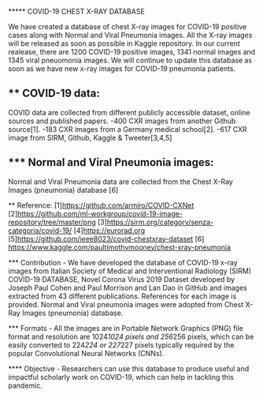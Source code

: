 ***** COVID-19 CHEST X-RAY DATABASE


We have created a database of chest X-ray images for COVID-19 positive cases along with Normal and Viral Pneumonia images. All the X-ray images will be released as soon as possible in Kaggle repository. In our current realease, there are 1200 COVID-19 positive images, 1341 normal images and 1345 viral pneuomonia images. We will continue to update this database as soon as we have new x-ray images for COVID-19 pneumonia patients.  


** COVID-19 data:
-----------------------
COVID data are collected from different publicly accessible dataset, online sources and published papers.
-400 CXR images from another Github source[1].
-183 CXR images from a Germany medical school[2].
-617 CXR image from SIRM, Github, Kaggle & Tweeter[3,4,5]

*** Normal and Viral Pneumonia images:
---------------------------------------- 
Normal and Viral Pneumonia data are collected from  the Chest X-Ray Images (pneumonia) database [6]

** Reference:
[1]https://github.com/armiro/COVID-CXNet
[2]https://github.com/ml-workgroup/covid-19-image-repository/tree/master/png
[3]https://sirm.org/category/senza-categoria/covid-19/
[4]https://eurorad.org
[5]https://github.com/ieee8023/covid-chestxray-dataset
[6] https://www.kaggle.com/paultimothymooney/chest-xray-pneumonia


*** Contribution
    - We have developed the database of COVID-19 x-ray images from Italian Society of Medical and Interventional Radiology (SIRM) COVID-19 DATABASE, Novel Corona Virus 2019 Dataset developed by Joseph Paul Cohen and Paul Morrison and Lan Dao in GitHub and images extracted from 43 different publications. References for each image is provided. Normal and Viral pneumonia images were adopted from Chest X-Ray Images (pneumonia) database.   

*** Formats
    - All the images are in Portable Network Graphics (PNG) file format and resolution are 1024*1024 pixels and 256*256 pixels, which can be easily converted to 224*224 or 227*227 pixels typically required by the popular Convolutional Neural Networks (CNNs).

**** Objective
    -  Researchers can use this database to produce useful and impactful scholarly work on COVID-19, which can help in tackling this pandemic. 
